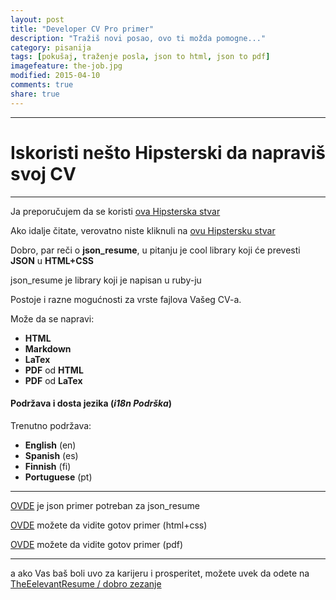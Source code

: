 ```yaml
---
layout: post
title: "Developer CV Pro primer"
description: "Tražiš novi posao, ovo ti možda pomogne..."
category: pisanija  
tags: [pokušaj, traženje posla, json to html, json to pdf]
imagefeature: the-job.jpg
modified: 2015-04-10
comments: true
share: true
---
```






----------

# Iskoristi nešto Hipsterski da napraviš svoj CV

----------

Ja preporučujem da se koristi [ova Hipsterska stvar](https://github.com/prat0318/json_resume)

Ako idalje čitate, verovatno niste kliknuli na [ovu Hipstersku stvar](https://github.com/prat0318/json_resume)

Dobro, par reči o **json_resume**, u pitanju je cool library koji će prevesti **JSON** u **HTML+CSS** 

json_resume je library koji je napisan u ruby-ju 
                                                 
                                                 
Postoje i razne mogućnosti za vrste fajlova Vašeg CV-a.

Može da se napravi: 

 - **HTML** 
 - **Markdown**
 - **LaTex**
 - **PDF** od **HTML**
 - **PDF** od **LaTex** 

#### Podržava i dosta jezika (***i18n Podrška***)

Trenutno podržava:

 - **English** (en) 
 - **Spanish** (es) 
 - **Finnish** (fi) 
 - **Portuguese** (pt)


----------


[OVDE](http://www.itmilos.com/job-search/itmilos_cv.json)  je json primer potreban za json_resume

[OVDE](http://www.itmilos.com/job-search/resume/page.html) možete da vidite gotov primer (html+css)

[OVDE](http://www.itmilos.com/job-search/resume.pdf) možete da vidite gotov primer (pdf)


----------

a ako Vas baš boli uvo za karijeru i prosperitet, možete uvek da odete na [TheEelevantResume / dobro zezanje](http://www.therelevantresume.com/)